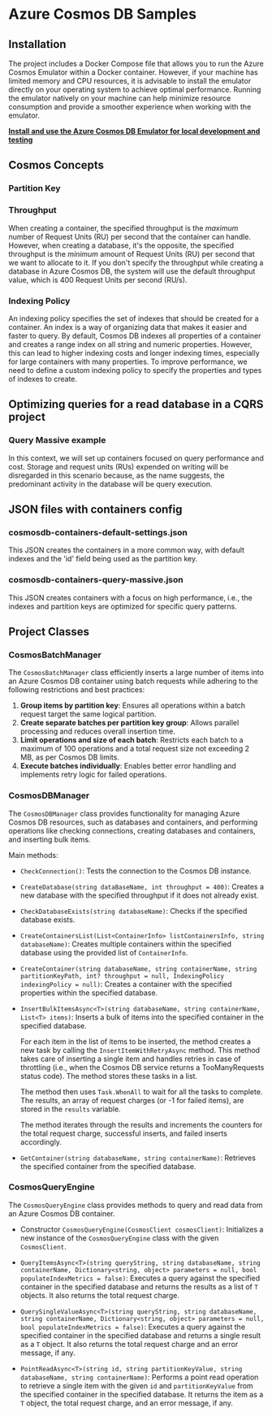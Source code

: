 # Azure Cosmos DB Samples

## Installation

The project includes a Docker Compose file that allows you to run the Azure Cosmos Emulator within a Docker container. However, if your machine has limited memory and CPU resources, it is advisable to install the emulator directly on your operating system to achieve optimal performance. Running the emulator natively on your machine can help minimize resource consumption and provide a smoother experience when working with the emulator.

[**Install and use the Azure Cosmos DB Emulator for local development and testing**](https://learn.microsoft.com/en-us/azure/cosmos-db/local-emulator?tabs=ssl-netstd21)

## Cosmos Concepts

### Partition Key

### Throughput

When creating a container, the specified throughput is the *maximum* number of Request Units (RU) per second that the container can handle. However, when creating a database, it's the opposite, the specified throughput is the *minimum* amount of Request Units (RU) per second that we want to allocate to it. If you don't specify the throughput while creating a database in Azure Cosmos DB, the system will use the default throughput value, which is 400 Request Units per second (RU/s).

### Indexing Policy

An indexing policy specifies the set of indexes that should be created for a container. An index is a way of organizing data that makes it easier and faster to query. By default, Cosmos DB indexes all properties of a container and creates a range index on all string and numeric properties. However, this can lead to higher indexing costs and longer indexing times, especially for large containers with many properties. To improve performance, we need to define a custom indexing policy to specify the properties and types of indexes to create.

## Optimizing queries for a read database in a CQRS project

### Query Massive example

In this context, we will set up containers focused on query performance and cost. Storage and request units (RUs) expended on writing will be disregarded in this scenario because, as the name suggests, the predominant activity in the database will be query execution.

## JSON files with containers config

### cosmosdb-containers-default-settings.json

This JSON creates the containers in a more common way, with default indexes and the 'id' field being used as the partition key.

### cosmosdb-containers-query-massive.json

This JSON creates containers with a focus on high performance, i.e., the indexes and partition keys are optimized for specific query patterns.

## Project Classes

### CosmosBatchManager
The `CosmosBatchManager` class efficiently inserts a large number of items into an Azure Cosmos DB container using batch requests while adhering to the following restrictions and best practices:

1. **Group items by partition key**: Ensures all operations within a batch request target the same logical partition.
2. **Create separate batches per partition key group**: Allows parallel processing and reduces overall insertion time.
3. **Limit operations and size of each batch**: Restricts each batch to a maximum of 100 operations and a total request size not exceeding 2 MB, as per Cosmos DB limits.
4. **Execute batches individually**: Enables better error handling and implements retry logic for failed operations.

### CosmosDBManager

The `CosmosDBManager` class provides functionality for managing Azure Cosmos DB resources, such as databases and containers, and performing operations like checking connections, creating databases and containers, and inserting bulk items.

Main methods:

- `CheckConnection()`: Tests the connection to the Cosmos DB instance.
- `CreateDatabase(string dataBaseName, int throughput = 400)`: Creates a new database with the specified throughput if it does not already exist.
- `CheckDatabaseExists(string databaseName)`: Checks if the specified database exists.
- `CreateContainersList(List<ContainerInfo> listContainersInfo, string databaseName)`: Creates multiple containers within the specified database using the provided list of `ContainerInfo`.
- `CreateContainer(string databaseName, string containerName, string partitionKeyPath, int? throughput = null, IndexingPolicy indexingPolicy = null)`: Creates a container with the specified properties within the specified database.
- `InsertBulkItemsAsync<T>(string databaseName, string containerName, List<T> items)`: Inserts a bulk of items into the specified container in the specified database.

  For each item in the list of items to be inserted, the method creates a new task by calling the `InsertItemWithRetryAsync` method. This method takes care of inserting a single item and handles retries in case of throttling (i.e., when the Cosmos DB service returns a TooManyRequests status code). The method stores these tasks in a list.

  The method then uses `Task.WhenAll` to wait for all the tasks to complete. The results, an array of request charges (or -1 for failed items), are stored in the `results` variable.

  The method iterates through the results and increments the counters for the total request charge, successful inserts, and failed inserts accordingly.

- `GetContainer(string databaseName, string containerName)`: Retrieves the specified container from the specified database.

### CosmosQueryEngine

The `CosmosQueryEngine` class provides methods to query and read data from an Azure Cosmos DB container.

- Constructor `CosmosQueryEngine(CosmosClient cosmosClient)`: Initializes a new instance of the `CosmosQueryEngine` class with the given `CosmosClient`.

- `QueryItemsAsync<T>(string queryString, string databaseName, string containerName, Dictionary<string, object> parameters = null, bool populateIndexMetrics = false)`: Executes a query against the specified container in the specified database and returns the results as a list of `T` objects. It also returns the total request charge.

- `QuerySingleValueAsync<T>(string queryString, string databaseName, string containerName, Dictionary<string, object> parameters = null, bool populateIndexMetrics = false)`: Executes a query against the specified container in the specified database and returns a single result as a `T` object. It also returns the total request charge and an error message, if any.

- `PointReadAsync<T>(string id, string partitionKeyValue, string databaseName, string containerName)`: Performs a point read operation to retrieve a single item with the given `id` and `partitionKeyValue` from the specified container in the specified database. It returns the item as a `T` object, the total request charge, and an error message, if any.
